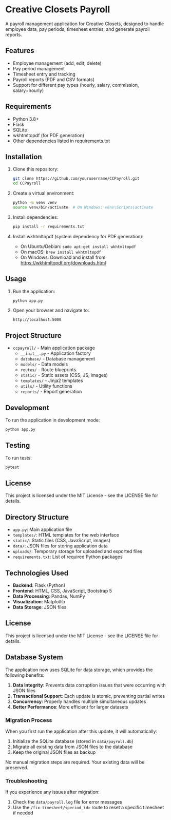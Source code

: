 # Creative Closets Payroll

A payroll management application for Creative Closets, designed to handle employee data, pay periods, timesheet entries, and generate payroll reports.

## Features

- Employee management (add, edit, delete)
- Pay period management
- Timesheet entry and tracking
- Payroll reports (PDF and CSV formats)
- Support for different pay types (hourly, salary, commission, salary+hourly)

## Requirements

- Python 3.8+
- Flask
- SQLite
- wkhtmltopdf (for PDF generation)
- Other dependencies listed in requirements.txt

## Installation

1. Clone this repository:
   ```bash
   git clone https://github.com/yourusername/CCPayroll.git
   cd CCPayroll
   ```

2. Create a virtual environment:
   ```bash
   python -m venv venv
   source venv/bin/activate  # On Windows: venv\Scripts\activate
   ```

3. Install dependencies:
   ```bash
   pip install -r requirements.txt
   ```

4. Install wkhtmltopdf (system dependency for PDF generation):
   - On Ubuntu/Debian: `sudo apt-get install wkhtmltopdf`
   - On macOS: `brew install wkhtmltopdf`
   - On Windows: Download and install from https://wkhtmltopdf.org/downloads.html

## Usage

1. Run the application:
   ```bash
   python app.py
   ```

2. Open your browser and navigate to:
   ```
   http://localhost:5000
   ```

## Project Structure

- `ccpayroll/` - Main application package
  - `__init__.py` - Application factory
  - `database/` - Database management
  - `models/` - Data models
  - `routes/` - Route blueprints
  - `static/` - Static assets (CSS, JS, images)
  - `templates/` - Jinja2 templates
  - `utils/` - Utility functions
  - `reports/` - Report generation

## Development

To run the application in development mode:

```bash
python app.py
```

## Testing

To run tests:

```bash
pytest
```

## License

This project is licensed under the MIT License - see the LICENSE file for details.

## Directory Structure

- `app.py`: Main application file
- `templates/`: HTML templates for the web interface
- `static/`: Static files (CSS, JavaScript, images)
- `data/`: JSON files for storing application data
- `uploads/`: Temporary storage for uploaded and exported files
- `requirements.txt`: List of required Python packages

## Technologies Used

- **Backend**: Flask (Python)
- **Frontend**: HTML, CSS, JavaScript, Bootstrap 5
- **Data Processing**: Pandas, NumPy
- **Visualization**: Matplotlib
- **Data Storage**: JSON files

## License

This project is licensed under the MIT License - see the LICENSE file for details.

## Database System

The application now uses SQLite for data storage, which provides the following benefits:

1. **Data Integrity**: Prevents data corruption issues that were occurring with JSON files
2. **Transactional Support**: Each update is atomic, preventing partial writes
3. **Concurrency**: Properly handles multiple simultaneous updates
4. **Better Performance**: More efficient for larger datasets

### Migration Process

When you first run the application after this update, it will automatically:

1. Initialize the SQLite database (stored in `data/payroll.db`)
2. Migrate all existing data from JSON files to the database
3. Keep the original JSON files as backup

No manual migration steps are required. Your existing data will be preserved.

### Troubleshooting

If you experience any issues after migration:

1. Check the `data/payroll.log` file for error messages
2. Use the `/fix-timesheet/<period_id>` route to reset a specific timesheet if needed 